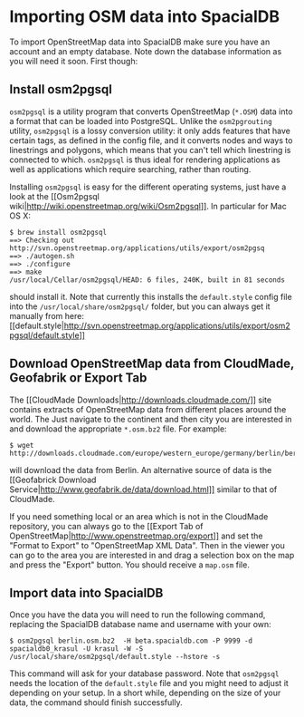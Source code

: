 # Importing OSM data into SpacialDB

To import OpenStreetMap data into SpacialDB make sure you have an account and an empty database. Note down the database information as you will need it soon. First though:

## Install osm2pgsql

`osm2pgsql` is a utility program that converts OpenStreetMap (`*.OSM`) data into a format that can be loaded into PostgreSQL. Unlike the `osm2pgrouting` utility, `osm2pgsql`  is a lossy conversion utility: it only adds features that have certain tags, as defined in the config file, and it converts nodes and ways to linestrings and polygons, which means  that you can't tell which linestring is connected to which. `osm2pgsql` is thus ideal for rendering applications as well as applications which require searching, rather than routing.

Installing `osm2pgsql` is easy for the different operating systems, just have a look at the [[Osm2pgsql wiki|http://wiki.openstreetmap.org/wiki/Osm2pgsql]]. In particular for Mac OS X:

```console
$ brew install osm2pgsql
==> Checking out http://svn.openstreetmap.org/applications/utils/export/osm2pgsq
==> ./autogen.sh
==> ./configure
==> make
/usr/local/Cellar/osm2pgsql/HEAD: 6 files, 240K, built in 81 seconds
```

should install it. Note that currently this installs the `default.style` config file into the `/usr/local/share/osm2pgsql/` folder, but you can always get it manually from here: [[default.style|http://svn.openstreetmap.org/applications/utils/export/osm2pgsql/default.style]]

## Download OpenStreetMap data from CloudMade, Geofabrik or Export Tab

The [[CloudMade Downloads|http://downloads.cloudmade.com/]] site contains extracts of OpenStreetMap data from different places around the world. The Just navigate to the continent and then city you are interested in and download the appropriate `*.osm.bz2` file.  For example:

```console
$ wget http://downloads.cloudmade.com/europe/western_europe/germany/berlin/berlin.osm.bz2
```

will download the data from Berlin. An alternative source of data is the [[Geofabrick Download Service|http://www.geofabrik.de/data/download.html]] similar to that of CloudMade.

If you need something local or an area which is not in the CloudMade repository, you can always go to the [[Export Tab of OpenStreetMap|http://www.openstreetmap.org/export]] and set the "Format to Export" to "OpenStreetMap XML Data". Then in the viewer you can go to the area you are interested in and drag a selection box on the map and press the "Export" button. You should receive a `map.osm` file.

## Import data into SpacialDB

Once you have the data you will need to run the following command, replacing the SpacialDB database name and username with your own:

```console
$ osm2pgsql berlin.osm.bz2  -H beta.spacialdb.com -P 9999 -d spacialdb0_krasul -U krasul -W -S /usr/local/share/osm2pgsql/default.style --hstore -s
```

This command will ask for your database password. Note that `osm2pgsql` needs the location of the `default.style` file and you might need to adjust it depending on your setup. In a short while, depending on the size of your data, the command should finish successfully.

